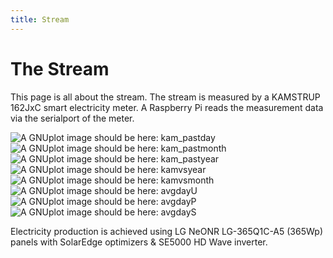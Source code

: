 ```yaml
---
title: Stream
---
```

# The Stream

This page is all about the stream. The stream is measured by a KAMSTRUP 162JxC smart electricity meter.
A Raspberry Pi reads the measurement data via the serialport of the meter.

![A GNUplot image should be here: kam_pastday](img/kam_pastday.png)
![A GNUplot image should be here: kam_pastmonth](img/kam_pastmonth.png)
![A GNUplot image should be here: kam_pastyear](img/kam_pastyear.png)
![A GNUplot image should be here: kamvsyear](img/kam_vs_year.png)
![A GNUplot image should be here: kamvsmonth](img/kam_vs_month.png)
![A GNUplot image should be here: avgdayU](img/kam_avg_day_u.png)
![A GNUplot image should be here: avgdayP](img/kam_avg_day_p.png)
![A GNUplot image should be here: avgdayS](img/kam_avg_day_s.png)

Electricity production is achieved using LG NeONR LG-365Q1C-A5 (365Wp) panels with SolarEdge optimizers & SE5000 HD Wave inverter.
